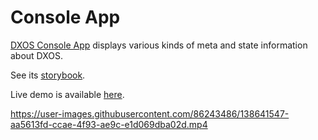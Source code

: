 # Console App

[DXOS Console App](./packages/console-app) displays various kinds of meta and state information about DXOS.

See its [storybook](https://609d2a9c8202250039083fbb-qzdizbgwmn.chromatic.com/?path=/story/panels--records).

Live demo is available [here](https://enterprise.kube.dxos.network/app/dxos:app.console).

https://user-images.githubusercontent.com/86243486/138641547-aa5613fd-ccae-4f93-ae9c-e1d069dba02d.mp4

